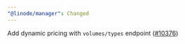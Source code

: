 ```yaml
---
"@linode/manager": Changed
---
```


Add dynamic pricing with `volumes/types` endpoint ([#10376](https://github.com/linode/manager/pull/10376))
